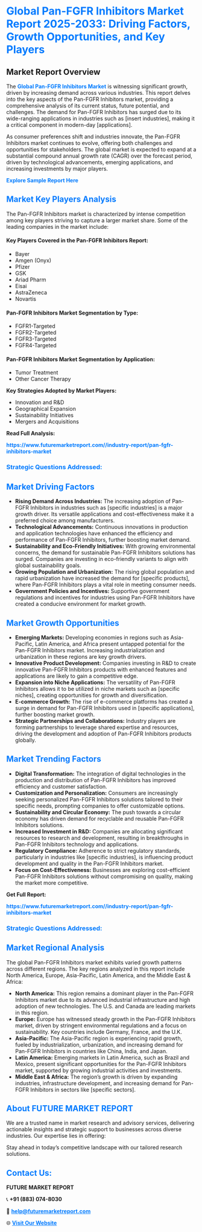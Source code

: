 <h1 style="color: #007BFF;">Global Pan-FGFR Inhibitors Market Report 2025-2033: Driving Factors, Growth Opportunities, and Key Players</h1>

<section id="overview">
<h2>Market Report Overview</h2>
<p>The <a href="https://www.futuremarketreport.com//industry-report/pan-fgfr-inhibitors-market" style="color: #007BFF; text-decoration: none;"><strong>Global Pan-FGFR Inhibitors Market</strong></a> is witnessing significant growth, driven by increasing demand across various industries. This report delves into the key aspects of the Pan-FGFR Inhibitors market, providing a comprehensive analysis of its current status, future potential, and challenges. The demand for Pan-FGFR Inhibitors has surged due to its wide-ranging applications in industries such as [insert industries], making it a critical component in modern-day [applications].</p>
<p>As consumer preferences shift and industries innovate, the Pan-FGFR Inhibitors market continues to evolve, offering both challenges and opportunities for stakeholders. The global market is expected to expand at a substantial compound annual growth rate (CAGR) over the forecast period, driven by technological advancements, emerging applications, and increasing investments by major players.</p>
</section>

<section id="overview">
<p><a href="https://www.futuremarketreport.com//request-sample/reportId=50264" style="color: #007BFF; text-decoration: none;"><strong>Explore Sample Report Here</strong></a></p>
</section>

<section id="key-players">
<h2 style="color: #007BFF;">Market Key Players Analysis</h2>
<p>The Pan-FGFR Inhibitors market is characterized by intense competition among key players striving to capture a larger market share. Some of the leading companies in the market include:</p>
<h4>Key Players Covered in the Pan-FGFR Inhibitors Report:</h4>
<ul><li>Bayer</li><li>Amgen (Onyx)</li><li>Pfizer</li><li>GSK</li><li>Ariad Pharm</li><li>Eisai</li><li>AstraZeneca</li><li>Novartis</li></ul>
<h4>Pan-FGFR Inhibitors Market Segmentation by Type:</h4>
<ul><li>FGFR1-Targeted</li><li>FGFR2-Targeted</li><li>FGFR3-Targeted</li><li>FGFR4-Targeted</li></ul>

<h4>Pan-FGFR Inhibitors Market Segmentation by Application:</h4>
<ul><li>Tumor Treatment</li><li>Other Cancer Therapy</li></ul>
<p><strong>Key Strategies Adopted by Market Players:</strong></p>
<ul>
<li>Innovation and R&D</li>
<li>Geographical Expansion</li>
<li>Sustainability Initiatives</li>
<li>Mergers and Acquisitions</li>
</ul>
</section>

<section>
<p><strong>Read Full Analysis: </strong></p><a href="https://www.futuremarketreport.com//industry-report/pan-fgfr-inhibitors-market" style="color: #007BFF; text-decoration: none;"><strong>https://www.futuremarketreport.com//industry-report/pan-fgfr-inhibitors-market</strong></a>
<h3 style="color: #007BFF;">Strategic Questions Addressed:</h3>
</section>

<section id="driving-factors">
<h2 style="color: #007BFF;">Market Driving Factors</h2>
<ul>
<li><strong>Rising Demand Across Industries:</strong> The increasing adoption of Pan-FGFR Inhibitors in industries such as [specific industries] is a major growth driver. Its versatile applications and cost-effectiveness make it a preferred choice among manufacturers.</li>
<li><strong>Technological Advancements:</strong> Continuous innovations in production and application technologies have enhanced the efficiency and performance of Pan-FGFR Inhibitors, further boosting market demand.</li>
<li><strong>Sustainability and Eco-Friendly Initiatives:</strong> With growing environmental concerns, the demand for sustainable Pan-FGFR Inhibitors solutions has surged. Companies are investing in eco-friendly variants to align with global sustainability goals.</li>
<li><strong>Growing Population and Urbanization:</strong> The rising global population and rapid urbanization have increased the demand for [specific products], where Pan-FGFR Inhibitors plays a vital role in meeting consumer needs.</li>
<li><strong>Government Policies and Incentives:</strong> Supportive government regulations and incentives for industries using Pan-FGFR Inhibitors have created a conducive environment for market growth.</li>
</ul>
</section>

<section id="growth-opportunities">
<h2 style="color: #007BFF;">Market Growth Opportunities</h2>
<ul>
<li><strong>Emerging Markets:</strong> Developing economies in regions such as Asia-Pacific, Latin America, and Africa present untapped potential for the Pan-FGFR Inhibitors market. Increasing industrialization and urbanization in these regions are key growth drivers.</li>
<li><strong>Innovative Product Development:</strong> Companies investing in R&D to create innovative Pan-FGFR Inhibitors products with enhanced features and applications are likely to gain a competitive edge.</li>
<li><strong>Expansion into Niche Applications:</strong> The versatility of Pan-FGFR Inhibitors allows it to be utilized in niche markets such as [specific niches], creating opportunities for growth and diversification.</li>
<li><strong>E-commerce Growth:</strong> The rise of e-commerce platforms has created a surge in demand for Pan-FGFR Inhibitors used in [specific applications], further boosting market growth.</li>
<li><strong>Strategic Partnerships and Collaborations:</strong> Industry players are forming partnerships to leverage shared expertise and resources, driving the development and adoption of Pan-FGFR Inhibitors products globally.</li>
</ul>
</section>

<section id="trending-factors">
<h2 style="color: #007BFF;">Market Trending Factors</h2>
<ul>
<li><strong>Digital Transformation:</strong> The integration of digital technologies in the production and distribution of Pan-FGFR Inhibitors has improved efficiency and customer satisfaction.</li>
<li><strong>Customization and Personalization:</strong> Consumers are increasingly seeking personalized Pan-FGFR Inhibitors solutions tailored to their specific needs, prompting companies to offer customizable options.</li>
<li><strong>Sustainability and Circular Economy:</strong> The push towards a circular economy has driven demand for recyclable and reusable Pan-FGFR Inhibitors solutions.</li>
<li><strong>Increased Investment in R&D:</strong> Companies are allocating significant resources to research and development, resulting in breakthroughs in Pan-FGFR Inhibitors technology and applications.</li>
<li><strong>Regulatory Compliance:</strong> Adherence to strict regulatory standards, particularly in industries like [specific industries], is influencing product development and quality in the Pan-FGFR Inhibitors market.</li>
<li><strong>Focus on Cost-Effectiveness:</strong> Businesses are exploring cost-efficient Pan-FGFR Inhibitors solutions without compromising on quality, making the market more competitive.</li>
</ul>
</section>

<section>
<p><strong>Get Full Report: </strong></p><a href="https://www.futuremarketreport.com//industry-report/pan-fgfr-inhibitors-market" style="color: #007BFF; text-decoration: none;"><strong>https://www.futuremarketreport.com//industry-report/pan-fgfr-inhibitors-market</strong></a>
<h3 style="color: #007BFF;">Strategic Questions Addressed:</h3>
</section>


<section id="regional-analysis">
<h2 style="color: #007BFF;">Market Regional Analysis</h2>
<p>The global Pan-FGFR Inhibitors market exhibits varied growth patterns across different regions. The key regions analyzed in this report include North America, Europe, Asia-Pacific, Latin America, and the Middle East & Africa:</p>
<ul>
<li><strong>North America:</strong> This region remains a dominant player in the Pan-FGFR Inhibitors market due to its advanced industrial infrastructure and high adoption of new technologies. The U.S. and Canada are leading markets in this region.</li>
<li><strong>Europe:</strong> Europe has witnessed steady growth in the Pan-FGFR Inhibitors market, driven by stringent environmental regulations and a focus on sustainability. Key countries include Germany, France, and the U.K.</li>
<li><strong>Asia-Pacific:</strong> The Asia-Pacific region is experiencing rapid growth, fueled by industrialization, urbanization, and increasing demand for Pan-FGFR Inhibitors in countries like China, India, and Japan.</li>
<li><strong>Latin America:</strong> Emerging markets in Latin America, such as Brazil and Mexico, present significant opportunities for the Pan-FGFR Inhibitors market, supported by growing industrial activities and investments.</li>
<li><strong>Middle East & Africa:</strong> The region’s growth is driven by expanding industries, infrastructure development, and increasing demand for Pan-FGFR Inhibitors in sectors like [specific sectors].</li>
</ul>
</section>

<footer>
<h2 style="color: #007BFF;">About FUTURE MARKET REPORT</h2>
<p>We are a trusted name in market research and advisory services, delivering actionable insights and strategic support to businesses across diverse industries. Our expertise lies in offering:</p>

<p>Stay ahead in today’s competitive landscape with our tailored research solutions.</p>

<h2 style="color: #007BFF;">Contact Us:</h2>
<p><strong>FUTURE MARKET REPORT</strong></p>
<p>📞 <strong>+91 (883) 074-8030</strong></p>
<p>📧 <strong><a href="mailto:help@futuremarketreport.com" style="color: #007BFF;">help@futuremarketreport.com</a></strong></p>
<p>🌐 <strong><a href="https://www.futuremarketreport.com/" style="color: #007BFF;">Visit Our Website</a></strong></p>
</footer>